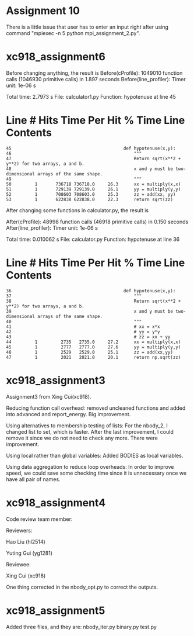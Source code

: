 # Assignment 10
There is a little issue that user has to enter an input right after using command "mpiexec -n 5 python mpi_assignment_2.py".

# xc918_assignment6

Before changing anything, the result is 
Before(cProfile): 1049010 function calls (1046930 primitive calls) in 1.897 seconds
Before(line_profiler):
Timer unit: 1e-06 s

Total time: 2.7973 s
File: calculator1.py
Function: hypotenuse at line 45

Line #      Hits         Time  Per Hit   % Time  Line Contents
==============================================================
    45                                           def hypotenuse(x,y):
    46                                               """
    47                                               Return sqrt(x**2 + y**2) for two arrays, a and b.
    48                                               x and y must be two-dimensional arrays of the same shape.
    49                                               """
    50         1       736718 736718.0     26.3      xx = multiply(x,x)
    51         1       729139 729139.0     26.1      yy = multiply(y,y)
    52         1       708603 708603.0     25.3      zz = add(xx, yy)
    53         1       622838 622838.0     22.3      return sqrt(zz)

    

After changing some functions in calculator.py, the result is

After(cProfile): 48998 function calls (46918 primitive calls) in 0.150 seconds
After(line_profiler):
Timer unit: 1e-06 s

Total time: 0.010062 s
File: calculator.py
Function: hypotenuse at line 36

Line #      Hits         Time  Per Hit   % Time  Line Contents
==============================================================
    36                                           def hypotenuse(x,y):
    37                                               """
    38                                               Return sqrt(x**2 + y**2) for two arrays, a and b.
    39                                               x and y must be two-dimensional arrays of the same shape.
    40                                               """
    41                                               # xx = x*x
    42                                               # yy = y*y
    43                                               # zz = xx + yy
    44         1         2735   2735.0     27.2      xx = multiply(x,x)
    45         1         2777   2777.0     27.6      yy = multiply(y,y)
    46         1         2529   2529.0     25.1      zz = add(xx,yy)
    47         1         2021   2021.0     20.1      return np.sqrt(zz)








# xc918_assignment3

Assignment3 from Xing Cui(xc918).

Reducing function call overhead: removed uncleaned functions and added into advanced and report_energy. Big improvement.

Using alternatives to membership testing of lists: For the nbody_2, I changed list to set, which is faster. After the last improvement, I could remove it since we do not need to check any more. There were improvement.

Using local rather than global variables: Added BODIES as local variables.

Using data aggregation to reduce loop overheads: In order to improve speed, we could save some checking time since it is unnecessary once we have all pair of names.


# xc918_assignment4

Code review team member:

Reviewers:

Hao Liu (hl2514)

Yuting Gui (yg1281)

Reviewee:

Xing Cui (xc918)

One thing corrected in the nbody_opt.py to correct the outputs.



# xc918_assignment5

Added three files, and they are:
nbody_iter.py
binary.py
test.py
